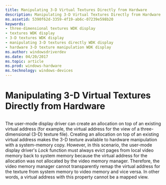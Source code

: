 ```yaml
---
title: Manipulating 3-D Virtual Textures Directly from Hardware
description: Manipulating 3-D Virtual Textures Directly from Hardware
ms.assetid: 5390f62d-3359-4f19-ab6c-07239e598b20
keywords:
- three-dimensional textures WDK display
- textures WDK display
- 3-D textures WDK display
- manipulating 3-D textures directly WDK display
- hardware 3-D texture manipulation WDK display
ms.author: windowsdriverdev
ms.date: 04/20/2017
ms.topic: article
ms.prod: windows-hardware
ms.technology: windows-devices
---
```


# Manipulating 3-D Virtual Textures Directly from Hardware


## <span id="ddk_manipulating_3_d_virtual_textures_directly_from_hardware_gg"></span><span id="DDK_MANIPULATING_3_D_VIRTUAL_TEXTURES_DIRECTLY_FROM_HARDWARE_GG"></span>


The user-mode display driver can create an allocation on top of an existing virtual address (for example, the virtual address for the view of a three-dimensional (3-D) texture file). Creating an allocation on top of an existing virtual address makes the 3-D texture available to hardware manipulation with a system-memory copy. However, in this scenario, the user-mode display driver's *Lock* function must always evict pages from local video memory back to system memory because the virtual address for the allocation was not allocated by the video memory manager. Therefore, the video memory manager cannot transparently remap the virtual address for the texture from system memory to video memory and vice versa. In other words, a virtual address with this property cannot be a mapped view.

 

 





